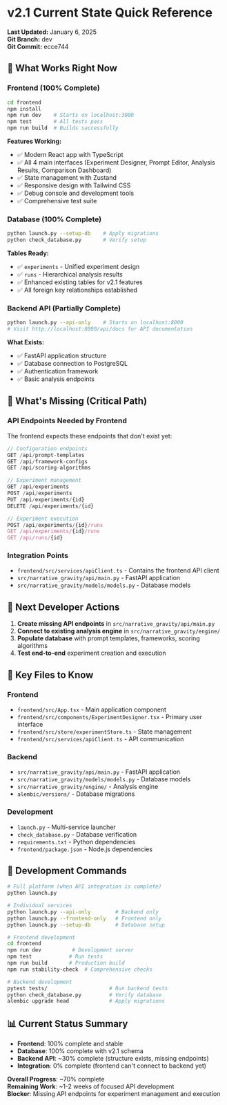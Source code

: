 # v2.1 Current State Quick Reference
**Last Updated:** January 6, 2025  
**Git Branch:** dev  
**Git Commit:** ecce744

## 🚀 **What Works Right Now**

### Frontend (100% Complete)
```bash
cd frontend
npm install
npm run dev    # Starts on localhost:3000
npm test       # All tests pass
npm run build  # Builds successfully
```

**Features Working:**
- ✅ Modern React app with TypeScript
- ✅ All 4 main interfaces (Experiment Designer, Prompt Editor, Analysis Results, Comparison Dashboard)
- ✅ State management with Zustand
- ✅ Responsive design with Tailwind CSS
- ✅ Debug console and development tools
- ✅ Comprehensive test suite

### Database (100% Complete)
```bash
python launch.py --setup-db    # Apply migrations
python check_database.py       # Verify setup
```

**Tables Ready:**
- ✅ `experiments` - Unified experiment design
- ✅ `runs` - Hierarchical analysis results  
- ✅ Enhanced existing tables for v2.1 features
- ✅ All foreign key relationships established

### Backend API (Partially Complete)
```bash
python launch.py --api-only    # Starts on localhost:8000
# Visit http://localhost:8000/api/docs for API documentation
```

**What Exists:**
- ✅ FastAPI application structure
- ✅ Database connection to PostgreSQL
- ✅ Authentication framework
- ✅ Basic analysis endpoints

## 🔴 **What's Missing (Critical Path)**

### API Endpoints Needed by Frontend
The frontend expects these endpoints that don't exist yet:

```typescript
// Configuration endpoints
GET /api/prompt-templates
GET /api/framework-configs  
GET /api/scoring-algorithms

// Experiment management
GET /api/experiments
POST /api/experiments
PUT /api/experiments/{id}
DELETE /api/experiments/{id}

// Experiment execution
POST /api/experiments/{id}/runs
GET /api/experiments/{id}/runs
GET /api/runs/{id}
```

### Integration Points
- `frontend/src/services/apiClient.ts` - Contains the frontend API client
- `src/narrative_gravity/api/main.py` - FastAPI application
- `src/narrative_gravity/models/models.py` - Database models

## 🎯 **Next Developer Actions**

1. **Create missing API endpoints** in `src/narrative_gravity/api/main.py`
2. **Connect to existing analysis engine** in `src/narrative_gravity/engine/`
3. **Populate database** with prompt templates, frameworks, scoring algorithms
4. **Test end-to-end** experiment creation and execution

## 📁 **Key Files to Know**

### Frontend
- `frontend/src/App.tsx` - Main application component
- `frontend/src/components/ExperimentDesigner.tsx` - Primary user interface
- `frontend/src/store/experimentStore.ts` - State management
- `frontend/src/services/apiClient.ts` - API communication

### Backend
- `src/narrative_gravity/api/main.py` - FastAPI application
- `src/narrative_gravity/models/models.py` - Database models
- `src/narrative_gravity/engine/` - Analysis engine
- `alembic/versions/` - Database migrations

### Development
- `launch.py` - Multi-service launcher
- `check_database.py` - Database verification
- `requirements.txt` - Python dependencies
- `frontend/package.json` - Node.js dependencies

## 🔧 **Development Commands**

```bash
# Full platform (when API integration is complete)
python launch.py

# Individual services
python launch.py --api-only        # Backend only
python launch.py --frontend-only   # Frontend only  
python launch.py --setup-db        # Database setup

# Frontend development
cd frontend
npm run dev          # Development server
npm test            # Run tests
npm run build       # Production build
npm run stability-check  # Comprehensive checks

# Backend development
pytest tests/                    # Run backend tests
python check_database.py         # Verify database
alembic upgrade head             # Apply migrations
```

## 📊 **Current Status Summary**

- **Frontend**: 100% complete and stable
- **Database**: 100% complete with v2.1 schema
- **Backend API**: ~30% complete (structure exists, missing endpoints)
- **Integration**: 0% complete (frontend can't connect to backend yet)

**Overall Progress**: ~70% complete  
**Remaining Work**: ~1-2 weeks of focused API development  
**Blocker**: Missing API endpoints for experiment management and execution 